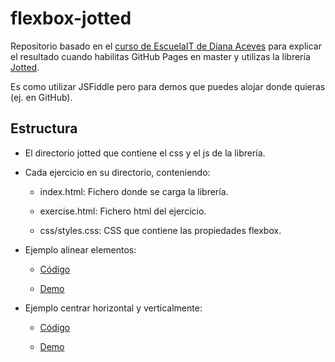 # flexbox-jotted

Repositorio basado en el [curso de EscuelaIT de Diana Aceves](https://escuela.it/cursos/taller-profesional-flexbox) para explicar el resultado cuando habilitas GitHub Pages en master y utilizas la librería [Jotted](https://github.com/ghinda/jotted). 

Es como utilizar JSFiddle pero para demos que puedes alojar donde quieras (ej. en GitHub).

## Estructura

- El directorio jotted que contiene el css y el js de la librería.

- Cada ejercicio en su directorio, conteniendo:

    - index.html: Fichero donde se carga la librería.

    - exercise.html: Fichero html del ejercicio.

    - css/styles.css: CSS que contiene las propiedades flexbox.

- Ejemplo alinear elementos:

    - [Código](01-align-elements)

    - [Demo](https://cristinafsanz.github.io/flexbox-jotted/01-align-elements/index.html)

- Ejemplo centrar horizontal y verticalmente:

    - [Código](02-vertical-horizontal-centering)

    - [Demo](https://cristinafsanz.github.io/flexbox-jotted/02-vertical-horizontal-centering/index.html)

